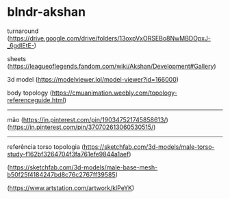 # blndr-akshan

 turnaround
(https://drive.google.com/drive/folders/13oxpVxORSEBo8NwMBDOpxJ-_6gdlEtE-)

sheets
(https://leagueoflegends.fandom.com/wiki/Akshan/Development#Gallery)

3d model
(https://modelviewer.lol/model-viewer?id=166000)

body topology
(https://cmuanimation.weebly.com/topology-referenceguide.html)

----------

mão
(https://in.pinterest.com/pin/190347521745858613/)
(https://in.pinterest.com/pin/370702613060530515/)

---

referência torso topologia
(https://sketchfab.com/3d-models/male-torso-study-f162bf3264704f3fa761efe9844a1aef)

(https://sketchfab.com/3d-models/male-base-mesh-b50f25f4184247bd8c76c2767ff39585)

(https://www.artstation.com/artwork/klPeYK)
